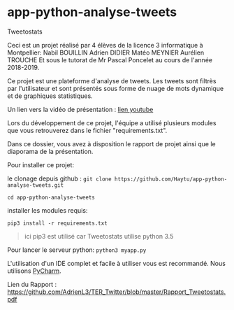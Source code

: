 # app-python-analyse-tweets
Tweetostats

Ceci est un projet réalisé par 4 élèves de la licence 3 informatique à Montpellier:
Nabil BOUILLIN
Adrien DIDIER
Matéo MEYNIER
Aurélien TROUCHE
Et sous le tutorat de Mr Pascal Poncelet au cours de l'année 2018-2019.

Ce projet est une plateforme d'analyse de tweets. Les tweets sont filtrès par l'utilisateur et sont présentés sous forme de nuage de mots dynamique et de graphiques statistiques.

Un lien vers la vidéo de présentation : [lien youtube](https://www.youtube.com/watch?v=tZ1IKJi-IQg)

Lors du développement de ce projet, l'équipe a utilisé plusieurs modules que vous retrouverez dans le fichier "requirements.txt".

Dans ce dossier, vous avez à disposition le rapport de projet ainsi que le diaporama de la présentation.

Pour installer ce projet: 

le clonage depuis github :
`git clone https://github.com/Haytu/app-python-analyse-tweets.git`

`cd app-python-analyse-tweets`

installer les modules requis:

`pip3 install -r requirements.txt`
>ici pip3 est utilisé car Tweetostats utilise python 3.5

Pour lancer le serveur python: 
`python3 myapp.py`

L'utilisation d'un IDE complet et facile à utiliser vous est recommandé. Nous utilisons [PyCharm](https://www.jetbrains.com/pycharm/).

Lien du Rapport : https://github.com/AdrienL3/TER_Twitter/blob/master/Rapport_Tweetostats.pdf



